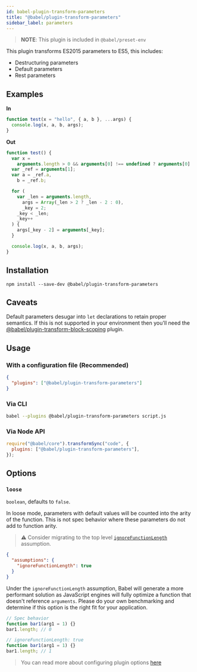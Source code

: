 ```yaml
---
id: babel-plugin-transform-parameters
title: "@babel/plugin-transform-parameters"
sidebar_label: parameters
---
```


> **NOTE**: This plugin is included in `@babel/preset-env`

This plugin transforms ES2015 parameters to ES5, this includes:

- Destructuring parameters
- Default parameters
- Rest parameters

## Examples

**In**

```js title="JavaScript"
function test(x = "hello", { a, b }, ...args) {
  console.log(x, a, b, args);
}
```

**Out**

```js title="JavaScript"
function test() {
  var x =
    arguments.length > 0 && arguments[0] !== undefined ? arguments[0] : "hello";
  var _ref = arguments[1];
  var a = _ref.a,
    b = _ref.b;

  for (
    var _len = arguments.length,
      args = Array(_len > 2 ? _len - 2 : 0),
      _key = 2;
    _key < _len;
    _key++
  ) {
    args[_key - 2] = arguments[_key];
  }

  console.log(x, a, b, args);
}
```

## Installation

```shell npm2yarn
npm install --save-dev @babel/plugin-transform-parameters
```

## Caveats

Default parameters desugar into `let` declarations to retain proper semantics. If this is
not supported in your environment then you'll need the
[@babel/plugin-transform-block-scoping](plugin-transform-block-scoping.md) plugin.

## Usage

### With a configuration file (Recommended)

```json title="babel.config.json"
{
  "plugins": ["@babel/plugin-transform-parameters"]
}
```

### Via CLI

```sh title="Shell"
babel --plugins @babel/plugin-transform-parameters script.js
```

### Via Node API

```js title="JavaScript"
require("@babel/core").transformSync("code", {
  plugins: ["@babel/plugin-transform-parameters"],
});
```

## Options

### `loose`

`boolean`, defaults to `false`.

In loose mode, parameters with default values will be counted into the arity of the function. This is not spec behavior where these parameters do not add to function arity.

> ⚠️ Consider migrating to the top level [`ignoreFunctionLength`](assumptions.md#ignorefunctionlength) assumption.

```json title="babel.config.json"
{
  "assumptions": {
    "ignoreFunctionLength": true
  }
}
```

Under the `ignoreFunctionLength` assumption, Babel will generate a more performant solution as JavaScript engines will fully optimize a function that doesn't reference `arguments`. Please do your own benchmarking and determine if this option is the right fit for your application.

```js title="JavaScript"
// Spec behavior
function bar1(arg1 = 1) {}
bar1.length; // 0

// ignoreFunctionLength: true
function bar1(arg1 = 1) {}
bar1.length; // 1
```

> You can read more about configuring plugin options [here](https://babeljs.io/docs/en/plugins#plugin-options)
